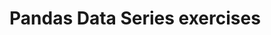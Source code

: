 # Pandas Data Series exercises


[![]()](https://www.w3resource.com/python-exercises/pandas/index.php)